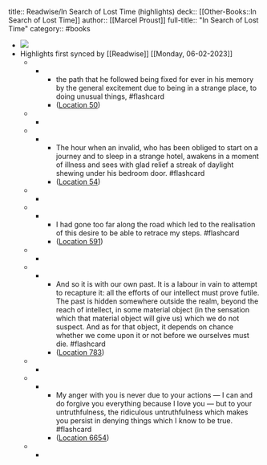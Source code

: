 title:: Readwise/In Search of Lost Time (highlights)
deck:: [[Other-Books::In Search of Lost Time]]
author:: [[Marcel Proust]]
full-title:: "In Search of Lost Time"
category:: #books

- ![](https://images-na.ssl-images-amazon.com/images/I/51tRkYYlpaL._SL200_.jpg)
- Highlights first synced by [[Readwise]] [[Monday, 06-02-2023]]
	- -
		- the path that he followed being fixed for ever in his memory by the general excitement due to being in a strange place, to doing unusual things, #flashcard
		- ([Location 50](https://readwise.io/to_kindle?action=open&asin=B0771PZY62&location=50))
	- -
	- -
		- The hour when an invalid, who has been obliged to start on a journey and to sleep in a strange hotel, awakens in a moment of illness and sees with glad relief a streak of daylight shewing under his bedroom door. #flashcard
		- ([Location 54](https://readwise.io/to_kindle?action=open&asin=B0771PZY62&location=54))
	- -
	- -
		- I had gone too far along the road which led to the realisation of this desire to be able to retrace my steps. #flashcard
		- ([Location 591](https://readwise.io/to_kindle?action=open&asin=B0771PZY62&location=591))
	- -
	- -
		- And so it is with our own past. It is a labour in vain to attempt to recapture it: all the efforts of our intellect must prove futile. The past is hidden somewhere outside the realm, beyond the reach of intellect, in some material object (in the sensation which that material object will give us) which we do not suspect. And as for that object, it depends on chance whether we come upon it or not before we ourselves must die. #flashcard
		- ([Location 783](https://readwise.io/to_kindle?action=open&asin=B0771PZY62&location=783))
	- -
	- -
		- My anger with you is never due to your actions — I can and do forgive you everything because I love you — but to your untruthfulness, the ridiculous untruthfulness which makes you persist in denying things which I know to be true. #flashcard
		- ([Location 6654](https://readwise.io/to_kindle?action=open&asin=B0771PZY62&location=6654))
	- -
